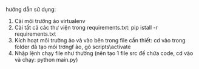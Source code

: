 hướng dẫn sử dụng:

1. Cài môi trường ảo virtualenv
2. Cài tất cả các thư viện trong requirements.txt: pip istall -r requirements.txt
3. Kích hoạt môi trường ảo và vào bên trong file cần thiết: cd vào trong folder đã tạo môi trơngf ảo, gõ scripts\activate
4. Nhập lệnh chạy file như thường (nên tạo 1 file src để chứa code, cd vào và chạy: python main.py)

